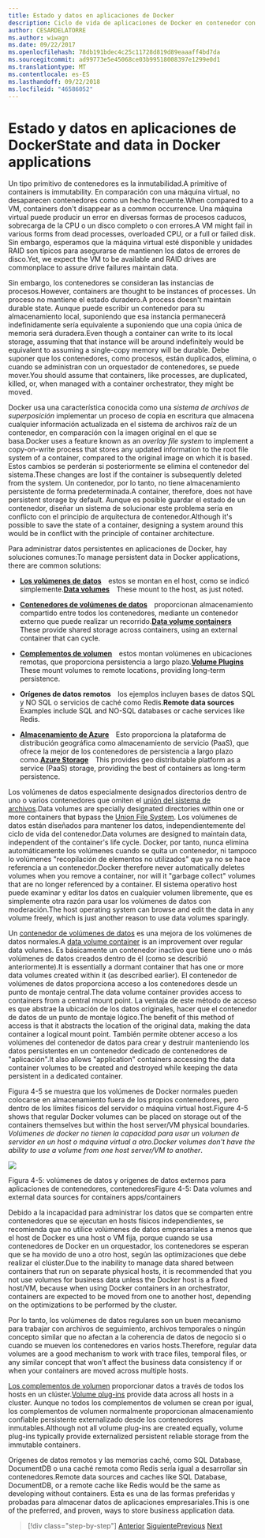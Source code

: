 ```yaml
---
title: Estado y datos en aplicaciones de Docker
description: Ciclo de vida de aplicaciones de Docker en contenedor con la plataforma y las herramientas de Microsoft
author: CESARDELATORRE
ms.author: wiwagn
ms.date: 09/22/2017
ms.openlocfilehash: 78db191bdec4c25c11728d819d89eaaaff4bd7da
ms.sourcegitcommit: ad99773e5e45068ce03b99518008397e1299e0d1
ms.translationtype: MT
ms.contentlocale: es-ES
ms.lasthandoff: 09/22/2018
ms.locfileid: "46586052"
---
```

# <a name="state-and-data-in-docker-applications"></a><span data-ttu-id="3211f-103">Estado y datos en aplicaciones de Docker</span><span class="sxs-lookup"><span data-stu-id="3211f-103">State and data in Docker applications</span></span>

<span data-ttu-id="3211f-104">Un tipo primitivo de contenedores es la inmutabilidad.</span><span class="sxs-lookup"><span data-stu-id="3211f-104">A primitive of containers is immutability.</span></span> <span data-ttu-id="3211f-105">En comparación con una máquina virtual, no desaparecen contenedores como un hecho frecuente.</span><span class="sxs-lookup"><span data-stu-id="3211f-105">When compared to a VM, containers don't disappear as a common occurrence.</span></span> <span data-ttu-id="3211f-106">Una máquina virtual puede producir un error en diversas formas de procesos caducos, sobrecarga de la CPU o un disco completo o con errores.</span><span class="sxs-lookup"><span data-stu-id="3211f-106">A VM might fail in various forms from dead processes, overloaded CPU, or a full or failed disk.</span></span> <span data-ttu-id="3211f-107">Sin embargo, esperamos que la máquina virtual esté disponible y unidades RAID son típicos para asegurarse de mantienen los datos de errores de disco.</span><span class="sxs-lookup"><span data-stu-id="3211f-107">Yet, we expect the VM to be available and RAID drives are commonplace to assure drive failures maintain data.</span></span>

<span data-ttu-id="3211f-108">Sin embargo, los contenedores se consideran las instancias de procesos.</span><span class="sxs-lookup"><span data-stu-id="3211f-108">However, containers are thought to be instances of processes.</span></span> <span data-ttu-id="3211f-109">Un proceso no mantiene el estado duradero.</span><span class="sxs-lookup"><span data-stu-id="3211f-109">A process doesn't maintain durable state.</span></span> <span data-ttu-id="3211f-110">Aunque puede escribir un contenedor para su almacenamiento local, suponiendo que esa instancia permanecerá indefinidamente sería equivalente a suponiendo que una copia única de memoria será duradera.</span><span class="sxs-lookup"><span data-stu-id="3211f-110">Even though a container can write to its local storage, assuming that that instance will be around indefinitely would be equivalent to assuming a single-copy memory will be durable.</span></span> <span data-ttu-id="3211f-111">Debe suponer que los contenedores, como procesos, están duplicados, elimina, o cuando se administran con un orquestador de contenedores, se puede mover.</span><span class="sxs-lookup"><span data-stu-id="3211f-111">You should assume that containers, like processes, are duplicated, killed, or, when managed with a container orchestrator, they might be moved.</span></span>

<span data-ttu-id="3211f-112">Docker usa una característica conocida como una *sistema de archivos de superposición* implementar un proceso de copia en escritura que almacena cualquier información actualizada en el sistema de archivos raíz de un contenedor, en comparación con la imagen original en el que se basa.</span><span class="sxs-lookup"><span data-stu-id="3211f-112">Docker uses a feature known as an *overlay file system* to implement a copy-on-write process that stores any updated information to the root file system of a container, compared to the original image on which it is based.</span></span> <span data-ttu-id="3211f-113">Estos cambios se perderán si posteriormente se elimina el contenedor del sistema.</span><span class="sxs-lookup"><span data-stu-id="3211f-113">These changes are lost if the container is subsequently deleted from the system.</span></span> <span data-ttu-id="3211f-114">Un contenedor, por lo tanto, no tiene almacenamiento persistente de forma predeterminada.</span><span class="sxs-lookup"><span data-stu-id="3211f-114">A container, therefore, does not have persistent storage by default.</span></span> <span data-ttu-id="3211f-115">Aunque es posible guardar el estado de un contenedor, diseñar un sistema de solucionar este problema sería en conflicto con el principio de arquitectura de contenedor.</span><span class="sxs-lookup"><span data-stu-id="3211f-115">Although it's possible to save the state of a container, designing a system around this would be in conflict with the principle of container architecture.</span></span>

<span data-ttu-id="3211f-116">Para administrar datos persistentes en aplicaciones de Docker, hay soluciones comunes:</span><span class="sxs-lookup"><span data-stu-id="3211f-116">To manage persistent data in Docker applications, there are common solutions:</span></span>

-   <span data-ttu-id="3211f-117">[**Los volúmenes de datos**](https://docs.docker.com/engine/tutorials/dockervolumes/) estos se montan en el host, como se indicó simplemente.</span><span class="sxs-lookup"><span data-stu-id="3211f-117">[**Data volumes**](https://docs.docker.com/engine/tutorials/dockervolumes/) These mount to the host, as just noted.</span></span>

-   <span data-ttu-id="3211f-118">[**Contenedores de volúmenes de datos**](https://docs.docker.com/engine/tutorials/dockervolumes/#/creating-and-mounting-a-data-volume-container) proporcionan almacenamiento compartido entre todos los contenedores, mediante un contenedor externo que puede realizar un recorrido.</span><span class="sxs-lookup"><span data-stu-id="3211f-118">[**Data volume containers**](https://docs.docker.com/engine/tutorials/dockervolumes/#/creating-and-mounting-a-data-volume-container) These provide shared storage across containers, using an external container that can cycle.</span></span>

-   <span data-ttu-id="3211f-119">[**Complementos de volumen**](https://docs.docker.com/engine/tutorials/dockervolumes/#/mount-a-shared-storage-volume-as-a-data-volume) estos montan volúmenes en ubicaciones remotas, que proporciona persistencia a largo plazo.</span><span class="sxs-lookup"><span data-stu-id="3211f-119">[**Volume Plugins**](https://docs.docker.com/engine/tutorials/dockervolumes/#/mount-a-shared-storage-volume-as-a-data-volume) These mount volumes to remote locations, providing long-term persistence.</span></span>

-   <span data-ttu-id="3211f-120">**Orígenes de datos remotos** los ejemplos incluyen bases de datos SQL y NO SQL o servicios de caché como Redis.</span><span class="sxs-lookup"><span data-stu-id="3211f-120">**Remote data sources** Examples include SQL and NO-SQL databases or cache services like Redis.</span></span>

-   <span data-ttu-id="3211f-121">[**Almacenamiento de Azure**](https://docs.microsoft.com/azure/storage/) Esto proporciona la plataforma de distribución geográfica como almacenamiento de servicio (PaaS), que ofrece la mejor de los contenedores de persistencia a largo plazo como.</span><span class="sxs-lookup"><span data-stu-id="3211f-121">[**Azure Storage**](https://docs.microsoft.com/azure/storage/) This provides geo distributable platform as a service (PaaS) storage, providing the best of containers as long-term persistence.</span></span>

<span data-ttu-id="3211f-122">Los volúmenes de datos especialmente designados directorios dentro de uno o varios contenedores que omiten el [unión del sistema de archivos](https://docs.docker.com/glossary/?term=Union%20file%20system).</span><span class="sxs-lookup"><span data-stu-id="3211f-122">Data volumes are specially designated directories within one or more containers that bypass the [Union File System](https://docs.docker.com/glossary/?term=Union%20file%20system).</span></span> <span data-ttu-id="3211f-123">Los volúmenes de datos están diseñados para mantener los datos, independientemente del ciclo de vida del contenedor.</span><span class="sxs-lookup"><span data-stu-id="3211f-123">Data volumes are designed to maintain data, independent of the container's life cycle.</span></span> <span data-ttu-id="3211f-124">Docker, por tanto, nunca elimina automáticamente los volúmenes cuando se quita un contenedor, ni tampoco lo volúmenes "recopilación de elementos no utilizados" que ya no se hace referencia a un contenedor.</span><span class="sxs-lookup"><span data-stu-id="3211f-124">Docker therefore never automatically deletes volumes when you remove a container, nor will it "garbage collect" volumes that are no longer referenced by a container.</span></span> <span data-ttu-id="3211f-125">El sistema operativo host puede examinar y editar los datos en cualquier volumen libremente, que es simplemente otra razón para usar los volúmenes de datos con moderación.</span><span class="sxs-lookup"><span data-stu-id="3211f-125">The host operating system can browse and edit the data in any volume freely, which is just another reason to use data volumes sparingly.</span></span>

<span data-ttu-id="3211f-126">Un [contenedor de volúmenes de datos](https://docs.docker.com/glossary/?term=volume) es una mejora de los volúmenes de datos normales.</span><span class="sxs-lookup"><span data-stu-id="3211f-126">A [data volume container](https://docs.docker.com/glossary/?term=volume) is an improvement over regular data volumes.</span></span> <span data-ttu-id="3211f-127">Es básicamente un contenedor inactivo que tiene uno o más volúmenes de datos creados dentro de él (como se describió anteriormente).</span><span class="sxs-lookup"><span data-stu-id="3211f-127">It is essentially a dormant container that has one or more data volumes created within it (as described earlier).</span></span> <span data-ttu-id="3211f-128">El contenedor de volúmenes de datos proporciona acceso a los contenedores desde un punto de montaje central.</span><span class="sxs-lookup"><span data-stu-id="3211f-128">The data volume container provides access to containers from a central mount point.</span></span> <span data-ttu-id="3211f-129">La ventaja de este método de acceso es que abstrae la ubicación de los datos originales, hacer que el contenedor de datos de un punto de montaje lógico.</span><span class="sxs-lookup"><span data-stu-id="3211f-129">The benefit of this method of access is that it abstracts the location of the original data, making the data container a logical mount point.</span></span> <span data-ttu-id="3211f-130">También permite obtener acceso a los volúmenes del contenedor de datos para crear y destruir manteniendo los datos persistentes en un contenedor dedicado de contenedores de "aplicación".</span><span class="sxs-lookup"><span data-stu-id="3211f-130">It also allows "application" containers accessing the data container volumes to be created and destroyed while keeping the data persistent in a dedicated container.</span></span>

<span data-ttu-id="3211f-131">Figura 4-5 se muestra que los volúmenes de Docker normales pueden colocarse en almacenamiento fuera de los propios contenedores, pero dentro de los límites físicos del servidor o máquina virtual host.</span><span class="sxs-lookup"><span data-stu-id="3211f-131">Figure 4-5 shows that regular Docker volumes can be placed on storage out of the containers themselves but within the host server/VM physical boundaries.</span></span> <span data-ttu-id="3211f-132">*Volúmenes de docker no tienen la capacidad para usar un volumen de servidor en un host o máquina virtual a otro*.</span><span class="sxs-lookup"><span data-stu-id="3211f-132">*Docker volumes don't have the ability to use a volume from one host server/VM to another*.</span></span>

![](./media/image5.png)

<span data-ttu-id="3211f-133">Figura 4-5: volúmenes de datos y orígenes de datos externos para aplicaciones de contenedores, contenedores</span><span class="sxs-lookup"><span data-stu-id="3211f-133">Figure 4-5: Data volumes and external data sources for containers apps/containers</span></span>

<span data-ttu-id="3211f-134">Debido a la incapacidad para administrar los datos que se comparten entre contenedores que se ejecutan en hosts físicos independientes, se recomienda que no utilice volúmenes de datos empresariales a menos que el host de Docker es una host o VM fija, porque cuando se usa contenedores de Docker en un orquestador, los contenedores se esperan que se ha movido de uno a otro host, según las optimizaciones que debe realizar el clúster.</span><span class="sxs-lookup"><span data-stu-id="3211f-134">Due to the inability to manage data shared between containers that run on separate physical hosts, it is recommended that you not use volumes for business data unless the Docker host is a fixed host/VM, because when using Docker containers in an orchestrator, containers are expected to be moved from one to another host, depending on the optimizations to be performed by the cluster.</span></span>

<span data-ttu-id="3211f-135">Por lo tanto, los volúmenes de datos regulares son un buen mecanismo para trabajar con archivos de seguimiento, archivos temporales o ningún concepto similar que no afectan a la coherencia de datos de negocio si o cuando se mueven los contenedores en varios hosts.</span><span class="sxs-lookup"><span data-stu-id="3211f-135">Therefore, regular data volumes are a good mechanism to work with trace files, temporal files, or any similar concept that won't affect the business data consistency if or when your containers are moved across multiple hosts.</span></span>

<span data-ttu-id="3211f-136">[Los complementos de volumen](https://docs.docker.com/engine/extend/plugins_volume/) proporcionar datos a través de todos los hosts en un clúster.</span><span class="sxs-lookup"><span data-stu-id="3211f-136">[Volume plug-ins](https://docs.docker.com/engine/extend/plugins_volume/) provide data across all hosts in a cluster.</span></span> <span data-ttu-id="3211f-137">Aunque no todos los complementos de volumen se crean por igual, los complementos de volumen normalmente proporcionan almacenamiento confiable persistente externalizado desde los contenedores inmutables.</span><span class="sxs-lookup"><span data-stu-id="3211f-137">Although not all volume plug-ins are created equally, volume plug-ins typically provide externalized persistent reliable storage from the immutable containers.</span></span>

<span data-ttu-id="3211f-138">Orígenes de datos remotos y las memorias caché, como SQL Database, DocumentDB o una caché remota como Redis sería igual a desarrollar sin contenedores.</span><span class="sxs-lookup"><span data-stu-id="3211f-138">Remote data sources and caches like SQL Database, DocumentDB, or a remote cache like Redis would be the same as developing without containers.</span></span> <span data-ttu-id="3211f-139">Esta es una de las formas preferidas y probadas para almacenar datos de aplicaciones empresariales.</span><span class="sxs-lookup"><span data-stu-id="3211f-139">This is one of the preferred, and proven, ways to store business application data.</span></span>


>[!div class="step-by-step"]
<span data-ttu-id="3211f-140">[Anterior](monolithic-applications.md)
[Siguiente](soa-applications.md)</span><span class="sxs-lookup"><span data-stu-id="3211f-140">[Previous](monolithic-applications.md)
[Next](soa-applications.md)</span></span>
